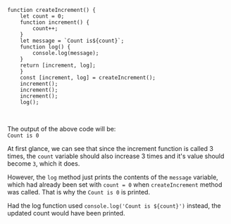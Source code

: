     function createIncrement() {
        let count = 0;
        function increment() {
            count++;
        }
        let message = `Count is${count}`;
        function log() {
            console.log(message);
        }
        return [increment, log];
        }
        const [increment, log] = createIncrement();
        increment();
        increment();
        increment();
        log();

<br>

The output of the above code will be: \
`Count is 0`

At first glance, we can see that since the increment function is called 3 times, the `count` variable should also increase 3 times and it's value should become `3`, which it does.

However, the `log` method just prints the contents of the `message` variable, which had already been set with `count = 0` when `createIncrement` method was called. That is why the `Count is 0` is printed.

Had the log function used
`console.log('Count is ${count}')`
instead, the updated count would have been printed.
